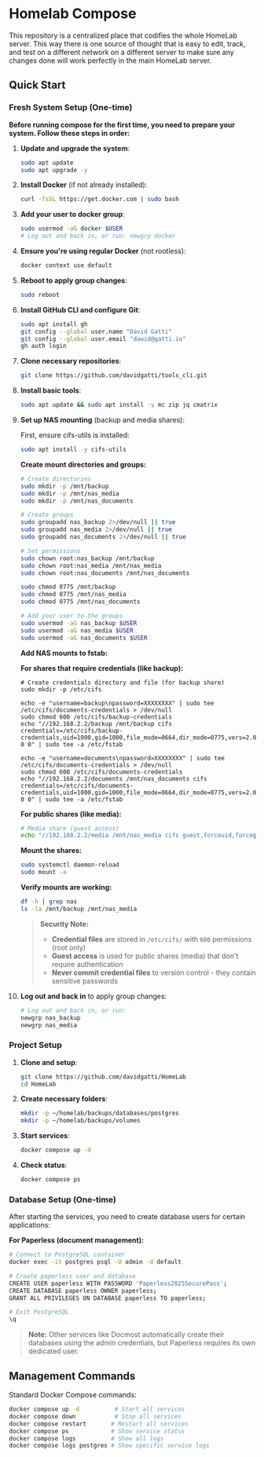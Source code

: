 # Homelab Compose

This repository is a centralized place that codifies the whole HomeLab server. This way there is one source of thought that is easy to edit, track, and test on a different network on a different server to make sure any changes done will work perfectly in the main HomeLab server.

## Quick Start

### Fresh System Setup (One-time)

**Before running compose for the first time, you need to prepare your system. Follow these steps in order:**

1. **Update and upgrade the system**:

   ```bash
   sudo apt update
   sudo apt upgrade -y
   ```

2. **Install Docker** (if not already installed):

   ```bash
   curl -fsSL https://get.docker.com | sudo bash
   ```

3. **Add your user to docker group**:

   ```bash
   sudo usermod -aG docker $USER
   # Log out and back in, or run: newgrp docker
   ```

4. **Ensure you're using regular Docker** (not rootless):

   ```bash
   docker context use default
   ```

5. **Reboot to apply group changes**:

   ```bash
   sudo reboot
   ```

6. **Install GitHub CLI and configure Git**:

   ```bash
   sudo apt install gh
   git config --global user.name "David Gatti"
   git config --global user.email "dawid@gatti.io"
   gh auth login
   ```

7. **Clone necessary repositories**:

   ```bash
   git clone https://github.com/davidgatti/tools_cli.git
   ```

8. **Install basic tools**:

   ```bash
   sudo apt update && sudo apt install -y mc zip jq cmatrix
   ```

9. **Set up NAS mounting** (backup and media shares):

   First, ensure cifs-utils is installed:

   ```bash
   sudo apt install -y cifs-utils
   ```

   **Create mount directories and groups:**

   ```bash
   # Create directories
   sudo mkdir -p /mnt/backup 
   sudo mkdir -p /mnt/nas_media
   sudo mkdir -p /mnt/nas_documents
   
   # Create groups
   sudo groupadd nas_backup 2>/dev/null || true
   sudo groupadd nas_media 2>/dev/null || true
   sudo groupadd nas_documents 2>/dev/null || true
   
   # Set permissions
   sudo chown root:nas_backup /mnt/backup
   sudo chown root:nas_media /mnt/nas_media
   sudo chown root:nas_documents /mnt/nas_documents
   
   sudo chmod 0775 /mnt/backup 
   sudo chmod 0775 /mnt/nas_media
   sudo chmod 0775 /mnt/nas_documents
   
   # Add your user to the groups
   sudo usermod -aG nas_backup $USER
   sudo usermod -aG nas_media $USER
   sudo usermod -aG nas_documents $USER
   ```

   **Add NAS mounts to fstab:**

   **For shares that require credentials (like backup):**

   ```shell
   # Create credentials directory and file (for backup share)
   sudo mkdir -p /etc/cifs

   echo -e "username=backup\npassword=XXXXXXXX" | sudo tee /etc/cifs/documents-credentials > /dev/null
   sudo chmod 600 /etc/cifs/backup-credentials
   echo "//192.168.2.2/backup /mnt/backup cifs credentials=/etc/cifs/backup-credentials,uid=1000,gid=1000,file_mode=0664,dir_mode=0775,vers=2.0 0 0" | sudo tee -a /etc/fstab

   echo -e "username=documents\npassword=XXXXXXXX" | sudo tee /etc/cifs/documents-credentials > /dev/null
   sudo chmod 600 /etc/cifs/documents-credentials
   echo "//192.168.2.2/documents /mnt/nas_documents cifs credentials=/etc/cifs/documents-credentials,uid=1000,gid=1000,file_mode=0664,dir_mode=0775,vers=2.0 0 0" | sudo tee -a /etc/fstab
   ```

   **For public shares (like media):**

   ```bash
   # Media share (guest access)
   echo "//192.168.2.2/media /mnt/nas_media cifs guest,forceuid,forcegid,uid=0,gid=nas_media,file_mode=0664,dir_mode=0775,rw,vers=2.0 0 0" | sudo tee -a /etc/fstab
   ```

   **Mount the shares:**

   ```bash
   sudo systemctl daemon-reload
   sudo mount -a
   ```

   **Verify mounts are working:**

   ```bash
   df -h | grep nas
   ls -la /mnt/backup /mnt/nas_media
   ```

   > **Security Note:**
   > - **Credential files** are stored in `/etc/cifs/` with `600` permissions (root only)
   > - **Guest access** is used for public shares (media) that don't require authentication
   > - **Never commit credential files** to version control - they contain sensitive passwords

10. **Log out and back in** to apply group changes:

    ```bash
    # Log out and back in, or run:
    newgrp nas_backup
    newgrp nas_media
    ```

### Project Setup

1. **Clone and setup**:

   ```bash
   git clone https://github.com/davidgatti/HomeLab
   cd HomeLab
   ```

2. **Create necessary folders**:

   ```bash
   mkdir -p ~/homelab/backups/databases/postgres
   mkdir -p ~/homelab/backups/volumes
   ```

3. **Start services**:

   ```bash
   docker compose up -d
   ```

4. **Check status**:

   ```bash
   docker compose ps
   ```

### Database Setup (One-time)

After starting the services, you need to create database users for certain applications:

**For Paperless (document management):**

```bash
# Connect to PostgreSQL container
docker exec -it postgres psql -U admin -d default

# Create paperless user and database
CREATE USER paperless WITH PASSWORD 'Paperless2025SecurePass';
CREATE DATABASE paperless OWNER paperless;
GRANT ALL PRIVILEGES ON DATABASE paperless TO paperless;

# Exit PostgreSQL
\q
```

> **Note:** Other services like Docmost automatically create their databases using the admin credentials, but Paperless requires its own dedicated user.

## Management Commands

Standard Docker Compose commands:

```bash
docker compose up -d          # Start all services
docker compose down           # Stop all services
docker compose restart       # Restart all services
docker compose ps            # Show service status
docker compose logs          # Show all logs
docker compose logs postgres # Show specific service logs
```
